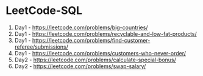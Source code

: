 # LeetCode-SQL

1. Day1 - https://leetcode.com/problems/big-countries/
2. Day1 - https://leetcode.com/problems/recyclable-and-low-fat-products/
3. Day1 - https://leetcode.com/problems/find-customer-referee/submissions/
4. Day1 - https://leetcode.com/problems/customers-who-never-order/
5. Day2 - https://leetcode.com/problems/calculate-special-bonus/
6. Day2 - https://leetcode.com/problems/swap-salary/
